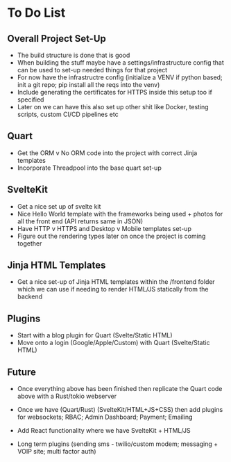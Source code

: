 # To Do List

## Overall Project Set-Up
* The build structure is done that is good
* When building the stuff maybe have a settings/infrastructure config that can be used to set-up needed things for that project
* For now have the infrastructre config (initialize a VENV if python based; init a git repo; pip install all the reqs into the venv)
* Include generating the certificates for HTTPS inside this setup too if specified
* Later on we can have this also set up other shit like Docker, testing scripts, custom CI/CD pipelines etc

## Quart
* Get the ORM v No ORM code into the project with correct Jinja templates
* Incorporate Threadpool into the base quart set-up

## SvelteKit
* Get a nice set up of svelte kit 
* Nice Hello World template with the frameworks being used + photos for all the front end (API returns same in JSON)
* Have HTTP v HTTPS and Desktop v Mobile templates set-up
* Figure out the rendering types later on once the project is coming together

## Jinja HTML Templates
* Get a nice set-up of Jinja HTML templates within the /frontend folder which we can use if needing to render HTML/JS statically from the backend

## Plugins
* Start with a blog plugin for Quart (Svelte/Static HTML)
* Move onto a login (Google/Apple/Custom) with Quart (Svelte/Static HTML)

## Future
* Once everything above has been finished then replicate the Quart code above with a Rust/tokio webserver
* Once we have (Quart/Rust) (SvelteKit/HTML+JS+CSS) then add plugins for websockets; RBAC; Admin Dashboard; Payment; Emailing

* Add React functionality where we have SvelteKit + HTML/JS
* Long term plugins (sending sms - twilio/custom modem; messaging + VOIP site; multi factor auth)